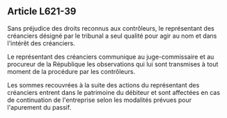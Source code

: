 Article L621-39
----
Sans préjudice des droits reconnus aux contrôleurs, le représentant des
créanciers désigné par le tribunal a seul qualité pour agir au nom et dans
l'intérêt des créanciers.

Le représentant des créanciers communique au juge-commissaire et au procureur de
la République les observations qui lui sont transmises à tout moment de la
procédure par les contrôleurs.

Les sommes recouvrées à la suite des actions du représentant des créanciers
entrent dans le patrimoine du débiteur et sont affectées en cas de continuation
de l'entreprise selon les modalités prévues pour l'apurement du passif.
